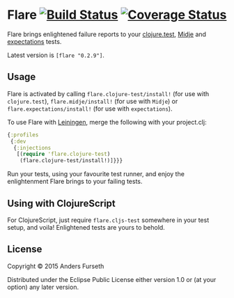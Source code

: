 # Flare [![Build Status](https://travis-ci.org/andersfurseth/flare.svg?branch=master)](https://travis-ci.org/andersfurseth/flare) [![Coverage Status](https://img.shields.io/coveralls/andersfurseth/flare.svg)](https://coveralls.io/r/andersfurseth/flare)

Flare brings enlightened failure reports to your [clojure.test](http://richhickey.github.io/clojure/clojure.test-api.html), [Midje](https://github.com/marick/Midje) and [expectations](https://github.com/jaycfields/expectations) tests.

Latest version is `[flare "0.2.9"]`.

## Usage

Flare is activated by calling `flare.clojure-test/install!` (for use with `clojure.test`), `flare.midje/install!` (for use with `Midje`) or `flare.expectations/install!` (for use with `expectations`).

To use Flare with [Leiningen](http://leiningen.org/), merge the following with your project.clj:

```clojure
{:profiles
 {:dev
  {:injections
   [(require 'flare.clojure-test)
    (flare.clojure-test/install!)]}}}
```

Run your tests, using your favourite test runner, and enjoy the enlightenment Flare brings to your failing tests.

## Using with ClojureScript

For ClojureScript, just require `flare.cljs-test` somewhere in your test setup, and voila! Enlightened tests are yours to behold.

## License

Copyright © 2015 Anders Furseth

Distributed under the Eclipse Public License either version 1.0 or (at
your option) any later version.
